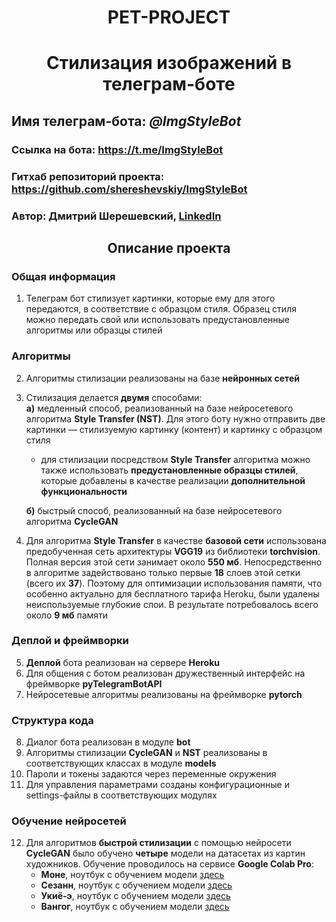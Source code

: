 # <center>PET-PROJECT
# <center>Стилизация изображений в телеграм-боте

## Имя телеграм-бота: *@ImgStyleBot*
### Ссылка на бота: https://t.me/ImgStyleBot
### Гитхаб репозиторий проекта: https://github.com/shereshevskiy/ImgStyleBot
### Автор: Дмитрий Шерешевский, [LinkedIn](https://www.linkedin.com/in/dmitry-shereshevskiy/)
## <center>Описание проекта
### Общая информация
1. Телеграм бот стилизует картинки, которые ему для этого передаются, в соответствие с образцом стиля. 
   Образец стиля можно передать свой или использовать предустановленные алгоритмы или образцы стилей

### Алгоритмы
2. Алгоритмы стилизации реализованы на базе **нейронных сетей**
3. Стилизация делается **двумя** способами:   
    **а)** медленный способ, реализованный на базе нейросетевого алгоритма **Style Transfer (NST)**.
   Для этого боту нужно отправить две картинки — стилизуемую картинку 
   (контент) и картинку с образцом стиля    
   - для стилизации посредством **Style Transfer** алгоритма можно также использовать **предустановленные образцы стилей**, 
     которые добавлены в качестве реализации **дополнительной функциональности**      
     
    **б)** быстрый способ, реализованный на базе нейросетевого алгоритма **CycleGAN**

4. Для алгоритма **Style Transfer** в качестве **базовой сети** использована предобученная сеть архитектуры **VGG19** 
   из библиотеки **torchvision**. Полная версия этой сети занимает около **550 мб**. Непосредственно в алгоритме 
   задействовано только первые **18** слоев этой сетки (всего их **37**). 
   Поэтому для оптимизации использования памяти, что особенно актуально для бесплатного тарифа Heroku, 
   были удалены неиспользуемые глубокие слои. В результате потребовалось всего около **9 мб** памяти

### Деплой и фреймворки
5. **Деплой** бота реализован на сервере **Heroku**
6. Для общения с ботом реализован дружественный интерфейс на фреймворке **pyTelegramBotAPI**
7. Нейросетевые алгоритмы реализованы на фреймворке **pytorch**

   
### Структура кода
8. Диалог бота реализован в модуле **bot**
9. Алгоритмы стилизации **CycleGAN** и **NST** реализованы в соответствующих классах в модуле **models**
10. Пароли и токены задаются через переменные окружения
11. Для управления параметрами созданы конфигурационные и settings-файлы в соответствующих модулях

### Обучение нейросетей
12. Для алгоритмов **быстрой стилизации** с помощью нейросети **CycleGAN** было обучено **четыре** модели 
   на датасетах из картин художников. Обучение проводилось на сервисе **Google Colab Pro**:
    - **Моне**, ноутбук с обучением модели [здесь](https://colab.research.google.com/drive/14GVtbpuUTPQzVbTM_OxKbqH4vNGB9X_V?usp=sharing)
    - **Сезанн**, ноутбук с обучением модели [здесь](https://colab.research.google.com/drive/15ZVAUcJvTqL7ry4W9NKn2RINrS5mhpOr?usp=sharing)
    - **Укиё-э**, ноутбук с обучением модели [здесь](https://colab.research.google.com/drive/1qDywo9sTxM625bgida4guqmbbQIqWnel?usp=sharing)
    - **Вангог**, ноутбук с обучением модели [здесь](https://colab.research.google.com/drive/1pDPV0p2_VXVHEdYBWQltJt8VXUDP_XFW?usp=sharing)

